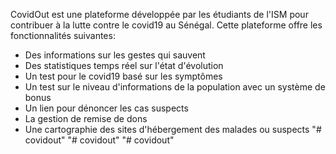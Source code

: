 CovidOut est une plateforme développée par les étudiants de l'ISM pour contribuer à la lutte contre le covid19 au Sénégal. Cette plateforme offre les fonctionnalités suivantes:
*  Des informations sur les gestes qui sauvent
*  Des statistiques temps réel sur l'état d'évolution
*  Un test pour le covid19 basé sur les symptômes
*  Un test sur le niveau d'informations de la population avec un système de bonus
*  Un lien pour dénoncer les cas suspects
*  La gestion de remise de dons
*  Une cartographie des sites d'hébergement des malades ou suspects
"# covidout" 
"# covidout" 
"# covidout" 

